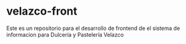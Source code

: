 # velazco-front
Este es un repositorio para el desarrollo de frontend de el sistema de informacion para Dulcería y Pastelería Velazco
